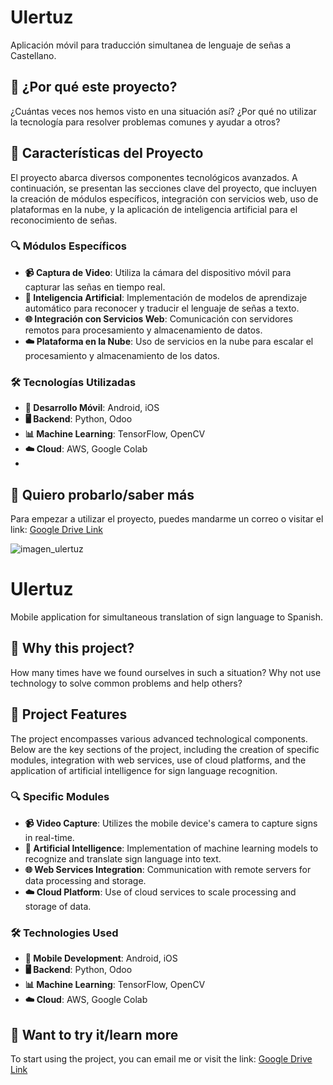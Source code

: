 # Ulertuz
Aplicación móvil para traducción simultanea de lenguaje de señas a Castellano.

## 🤔 ¿Por qué este proyecto?
¿Cuántas veces nos hemos visto en una situación así? ¿Por qué no utilizar la tecnología para resolver problemas comunes y ayudar a otros?

## 🚀 Características del Proyecto

El proyecto abarca diversos componentes tecnológicos avanzados. A continuación, se presentan las secciones clave del proyecto, que incluyen la creación de módulos específicos, integración con servicios web, uso de plataformas en la nube, y la aplicación de inteligencia artificial para el reconocimiento de señas.

### 🔍 Módulos Específicos
- **📹 Captura de Video**: Utiliza la cámara del dispositivo móvil para capturar las señas en tiempo real. 
- **🧠 Inteligencia Artificial**: Implementación de modelos de aprendizaje automático para reconocer y traducir el lenguaje de señas a texto. 
- **🌐 Integración con Servicios Web**: Comunicación con servidores remotos para procesamiento y almacenamiento de datos. 
- **☁️ Plataforma en la Nube**: Uso de servicios en la nube para escalar el procesamiento y almacenamiento de los datos. 

### 🛠️ Tecnologías Utilizadas
- **📱 Desarrollo Móvil**: Android, iOS
- **🖥️ Backend**: Python, Odoo
- **📊 Machine Learning**: TensorFlow, OpenCV
- **☁️ Cloud**: AWS, Google Colab
- 
## 🏁 Quiero probarlo/saber más

Para empezar a utilizar el proyecto, puedes mandarme un correo o visitar el link: [Google Drive Link](https://drive.google.com/drive/folders/1zMZ1ijxlTlf6UVXcXUPmxrn_8LZuRemy?usp=sharing)

![imagen_ulertuz](https://github.com/ElizYo/Ulertuz/assets/113165553/02da47c5-cc7b-447c-aff9-0f8584c7fd67)

# Ulertuz
Mobile application for simultaneous translation of sign language to Spanish.

## 🤔 Why this project?
How many times have we found ourselves in such a situation? Why not use technology to solve common problems and help others?

## 🚀 Project Features

The project encompasses various advanced technological components. Below are the key sections of the project, including the creation of specific modules, integration with web services, use of cloud platforms, and the application of artificial intelligence for sign language recognition.

### 🔍 Specific Modules
- **📹 Video Capture**: Utilizes the mobile device's camera to capture signs in real-time.
- **🧠 Artificial Intelligence**: Implementation of machine learning models to recognize and translate sign language into text.
- **🌐 Web Services Integration**: Communication with remote servers for data processing and storage.
- **☁️ Cloud Platform**: Use of cloud services to scale processing and storage of data.

### 🛠️ Technologies Used
- **📱 Mobile Development**: Android, iOS
- **🖥️ Backend**: Python, Odoo
- **📊 Machine Learning**: TensorFlow, OpenCV
- **☁️ Cloud**: AWS, Google Colab

## 🏁 Want to try it/learn more

To start using the project, you can email me or visit the link: [Google Drive Link](https://drive.google.com/drive/folders/1zMZ1ijxlTlf6UVXcXUPmxrn_8LZuRemy?usp=sharing)



